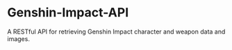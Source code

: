 # Genshin-Impact-API
A RESTful API for retrieving Genshin Impact character and weapon data and images.
